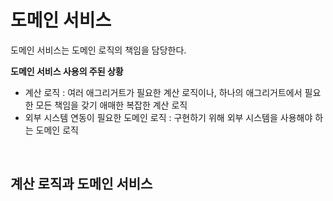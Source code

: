 # 도메인 서비스

도메인 서비스는 도메인 로직의 책임을 담당한다.

**도메인 서비스 사용의 주된 상황**

- 계산 로직 : 여러 애그리거트가 필요한 계산 로직이나, 하나의 애그리거트에서 필요한 모든 책임을 갖기 애매한 복잡한 계산 로직
- 외부 시스템 연동이 필요한 도메인 로직 : 구현하기 위해 외부 시스템을 사용해야 하는 도메인 로직

<br>

## 계산 로직과 도메인 서비스

